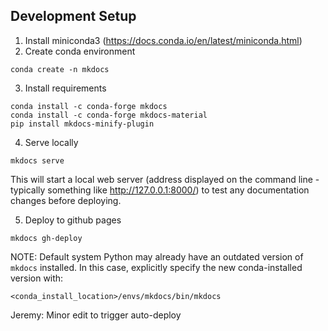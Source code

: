 ## Development Setup

1. Install miniconda3 (https://docs.conda.io/en/latest/miniconda.html)
2. Create conda environment

```conda create -n mkdocs```

3. Install requirements

```
conda install -c conda-forge mkdocs
conda install -c conda-forge mkdocs-material
pip install mkdocs-minify-plugin
```

4. Serve locally

```mkdocs serve```

This will start a local web server (address displayed on the command line - typically something like http://127.0.0.1:8000/) to test any documentation changes before deploying.

5. Deploy to github pages

```mkdocs gh-deploy```

NOTE: Default system Python may already have an outdated version of `mkdocs` installed. In this case, explicitly specify the new conda-installed version with:

```<conda_install_location>/envs/mkdocs/bin/mkdocs```

Jeremy: Minor edit to trigger auto-deploy
